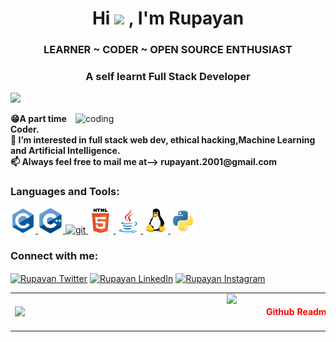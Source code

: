 ### <h1 align="center">Hi <img src="https://raw.githubusercontent.com/micepram/micepram/master/Hi.gif" width="23px"> , I'm Rupayan </h1>
<h3 align="center">LEARNER ~ CODER ~ OPEN SOURCE ENTHUSIAST</h3>
<h3 align="center">A self learnt Full Stack Developer </h3>

<p align="left"> <img src="https://komarev.com/ghpvc/?username=Jazzboy-12&label=Profile%20views&color=0e75b6&style=flat" /> </p>
<img align="right" alt="coding" width="400" src="https://image.myanimelist.net/ui/BQM6jEZ-UJLgGUuvrNkYUCy7FIFKKB9CyLfPqsQX5lvU2OHMFHMPGbBRbscEOk9G4qxryUjrlu73AiQq4aKCHw" >
 

 <b>
😁A part time Coder.<br>
👀 I’m interested in full stack web dev, ethical hacking,Machine Learning and Artificial Intelligence.<br>
📫 Always feel free to mail me at--> rupayant.2001@gmail.com<br>
</b>

<h3 align="left">Languages and Tools:</h3>
<p align="left"> <a href="https://www.cprogramming.com/" target="_blank"> <img src="https://raw.githubusercontent.com/devicons/devicon/master/icons/c/c-original.svg" alt="c" width="40" height="40"/> </a> <a href="https://www.w3schools.com/cpp/" target="_blank"> <img src="https://raw.githubusercontent.com/devicons/devicon/master/icons/cplusplus/cplusplus-original.svg" alt="cplusplus" width="40" height="40"/> </a> <a href="https://git-scm.com/" target="_blank"> <img src="https://www.vectorlogo.zone/logos/git-scm/git-scm-icon.svg" alt="git" width="40" height="40"/> </a> <a href="https://www.w3.org/html/" target="_blank"> <img src="https://raw.githubusercontent.com/devicons/devicon/master/icons/html5/html5-original-wordmark.svg" alt="html5" width="40" height="40"/> </a> <a href="https://www.java.com" target="_blank"> <img src="https://raw.githubusercontent.com/devicons/devicon/master/icons/java/java-original.svg" alt="java" width="40" height="40"/> </a> <a href="https://www.linux.org/" target="_blank"> <img src="https://raw.githubusercontent.com/devicons/devicon/master/icons/linux/linux-original.svg" alt="linux" width="40" height="40"/> </a> <a href="https://www.python.org" target="_blank"> <img src="https://raw.githubusercontent.com/devicons/devicon/master/icons/python/python-original.svg" alt="python" width="40" height="40"/> </a> </p>



<h3 align="left">Connect with me:</h3>
<p align="left">
<a href="https://twitter.com/RupayanThakur" target="blank"><img align="center" src="https://cdn4.iconfinder.com/data/icons/social-media-icons-the-circle-set/48/twitter_circle-512.png" alt="Rupayan Twitter" height="30" width="30" /></a>
<a href="https://www.linkedin.com/in/rupayan-thakur-chakraborty-a71364204/" target="blank"><img align="center" src="https://blog.waalaxy.com/wp-content/uploads/2021/01/LinkedIn-Symbole.png" alt="Rupayan LinkedIn" height="30" width="50" /></a>
<a href="https://www.instagram.com/__the_darkdevil__/" target="blank"><img align="center" src="https://1000logos.net/wp-content/uploads/2017/02/Instagram-Logo.png" alt="Rupayan Instagram" height="30" width="50" /></a>
<!-- <a href="https://www.codechef.com/users/darkdevil1306" target="blank"><img align="center" src="https://cdn.jsdelivr.net/npm/simple-icons@3.1.0/icons/codechef.svg" alt="" height="30" width="50" /></a> -->
</p>


<table>
<tr>
<td align="center"<a href="https://github.com/anuraghazra/github-readme-stats" title="Go to Source"><img width="325" align="right" src="https://github-readme-stats.vercel.app/api/top-langs/?username=DarkDevil1306&langs_count=20&theme=highcontrast&layout=compact" /></a>
<td align="center"<a href="https://github.com/anuraghazra/github-readme-stats" title="Go to Source"><img align="right" width="270" hieght="1900" src="https://github-readme-stats.vercel.app/api?username=DarkDevil1306&show_icons=true&theme=react&border_color=61dafb&include_all_commits=true"/></a><h4 style="color:red;">Github Readme Stats</h4>
<td align="center"<a href="(https://git.io/streak-stats" title="Go to Source"><img align="right" width="270" hieght="1900" src="http://github-readme-streak-stats.herokuapp.com?user=DarkDevil1306&theme=react&border=61DAFB&fire=DDB80F"/></a><h4 style="color:red;">Github Contributions Stats</h4>
</table>
